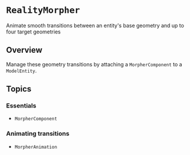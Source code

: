 # ``RealityMorpher``

Animate smooth transitions between an entity's base geometry and up to four target geometries

## Overview

Manage these geometry transitions by attaching a ``MorpherComponent`` to a `ModelEntity`.

## Topics

### Essentials

- ``MorpherComponent``

### Animating transitions

- ``MorpherAnimation``

